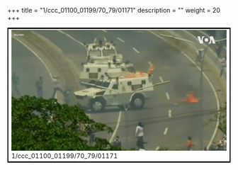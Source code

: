 +++
title = "1/ccc_01100_01199/70_79/01171"
description = ""
weight = 20
+++

<table style="border:2px solid black;max-width:800px;max-height:800px;" 
><tr><td>
<img class="center-fit-jpg"
src="/jpg_/aaa_20190430_NxaOmWaI8sI_01170.jpg">
1/ccc_01100_01199/70_79/01171
</img></td></tr></table>
